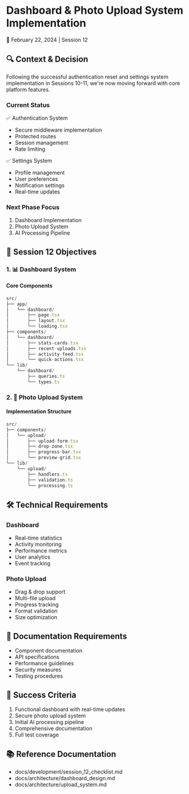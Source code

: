 # Dashboard & Photo Upload System Implementation
📅 February 22, 2024 | Session 12

## 🔍 Context & Decision
Following the successful authentication reset and settings system implementation in Sessions 10-11, we're now moving forward with core platform features.

### Current Status
✅ Authentication System
- Secure middleware implementation
- Protected routes
- Session management
- Rate limiting

✅ Settings System
- Profile management
- User preferences
- Notification settings
- Real-time updates

### Next Phase Focus
1. Dashboard Implementation
2. Photo Upload System
3. AI Processing Pipeline

## 🎯 Session 12 Objectives

### 1. 📊 Dashboard System

#### Core Components
```typescript
src/
├── app/
│   └── dashboard/
│       ├── page.tsx
│       ├── layout.tsx
│       └── loading.tsx
├── components/
│   └── dashboard/
│       ├── stats-cards.tsx
│       ├── recent-uploads.tsx
│       ├── activity-feed.tsx
│       └── quick-actions.tsx
└── lib/
    └── dashboard/
        ├── queries.ts
        └── types.ts
```

### 2. 📸 Photo Upload System

#### Implementation Structure
```typescript
src/
├── components/
│   └── upload/
│       ├── upload-form.tsx
│       ├── drop-zone.tsx
│       ├── progress-bar.tsx
│       └── preview-grid.tsx
└── lib/
    └── upload/
        ├── handlers.ts
        ├── validation.ts
        └── processing.ts
```

## 🛠️ Technical Requirements

### Dashboard
- Real-time statistics
- Activity monitoring
- Performance metrics
- User analytics
- Event tracking

### Photo Upload
- Drag & drop support
- Multi-file upload
- Progress tracking
- Format validation
- Size optimization

## 📝 Documentation Requirements
- Component documentation
- API specifications
- Performance guidelines
- Security measures
- Testing procedures

## 🎯 Success Criteria
1. Functional dashboard with real-time updates
2. Secure photo upload system
3. Initial AI processing pipeline
4. Comprehensive documentation
5. Full test coverage

## 📚 Reference Documentation
- docs/development/session_12_checklist.md
- docs/architecture/dashboard_design.md
- docs/architecture/upload_system.md 